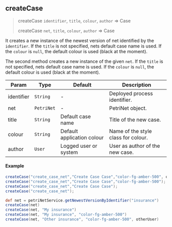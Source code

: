 ## createCase

> createCase `identifier`, `title`, `colour`, `author` => Case
> 
> createCase `net`, `title`, `colour`, `author` => Case

It creates a new instance of the newest version of net identified by the `identifier`. If the `title` is not specified, 
nets default case name is used. If the `colour` is `null`, the default colour is used (black at the moment).

The second method creates a new instance of the given `net`. If the `title` is not specified, nets default case name is used. 
If the `colour` is `null`, the default colour is used (black at the moment).

| **Param**  | **Type**   | **Default**                | **Description**                               |
| -----------| -----------| ---------------------------| --------------------------------------------- |
| identifier | `String`   | -                          | Deployed process identifier.                  |
| net        | `PetriNet` | -                          | PetriNet object.                              |
| title      | `String`   | Default case name          | Title of the new case.                        |
| colour     | `String`   | Default application colour | Name of the style class for colour.           |
| author     | `User`     | Logged user or system      | User as author of the new case.               |

#### Example

```groovy
createCase("create_case_net","Create Case Case","color-fg-amber-500", otherUser);
createCase("create_case_net","Create Case Case","color-fg-amber-500");
createCase("create_case_net","Create Case Case");
createCase("create_case_net");
```

```groovy
def net = petriNetService.getNewestVersionByIdentifier("insurance")
createCase(net)
createCase(net, "My insurance")
createCase(net, "My insurance", "color-fg-amber-500")
createCase(net, "Other insurance", "color-fg-amber-500", otherUser)
```